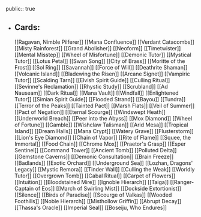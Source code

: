 public:: true
- ## Cards:
	[[Ragavan, Nimble Pilferer]]
	[[Mana Confluence]]
	[[Verdant Catacombs]]
	[[Misty Rainforest]]
	[[Grand Abolisher]]
	[[Neoform]]
	[[Timetwister]]
	[[Mental Misstep]]
	[[Wheel of Misfortune]]
	[[Demonic Tutor]]
	[[Mystical Tutor]]
	[[Lotus Petal]]
	[[Swan Song]]
	[[City of Brass]]
	[[Moritte of the Frost]]
	[[Sol Ring]]
	[[Savannah]]
	[[Force of Will]]
	[[Deathrite Shaman]]
	[[Volcanic Island]]
	[[Bladewing the Risen]]
	[[Arcane Signet]]
	[[Vampiric Tutor]]
	[[Scalding Tarn]]
	[[Elvish Spirit Guide]]
	[[Culling Ritual]]
	[[Sevinne's Reclamation]]
	[[Rhystic Study]]
	[[Scrubland]]
	[[Ad Nauseam]]
	[[Dark Ritual]]
	[[Mana Vault]]
	[[Windfall]]
	[[Enlightened Tutor]]
	[[Simian Spirit Guide]]
	[[Flooded Strand]]
	[[Bayou]]
	[[Tundra]]
	[[Terror of the Peaks]]
	[[Tainted Pact]]
	[[Marsh Flats]]
	[[Veil of Summer]]
	[[Pact of Negation]]
	[[Eternal Scourge]]
	[[Windswept Heath]]
	[[Underworld Breach]]
	[[Peer into the Abyss]]
	[[Mox Diamond]]
	[[Wheel of Fortune]]
	[[Gamble]]
	[[Wishclaw Talisman]]
	[[Arid Mesa]]
	[[Tropical Island]]
	[[Dream Halls]]
	[[Mana Crypt]]
	[[Watery Grave]]
	[[Flusterstorm]]
	[[Lion's Eye Diamond]]
	[[Chain of Vapor]]
	[[Rite of Flame]]
	[[Squee, the Immortal]]
	[[Food Chain]]
	[[Chrome Mox]]
	[[Praetor's Grasp]]
	[[Esper Sentinel]]
	[[Command Tower]]
	[[Ancient Tomb]]
	[[Polluted Delta]]
	[[Gemstone Caverns]]
	[[Demonic Consultation]]
	[[Brain Freeze]]
	[[Badlands]]
	[[Exotic Orchard]]
	[[Underground Sea]]
	[[Lozhan, Dragons' Legacy]]
	[[Mystic Remora]]
	[[Tinder Wall]]
	[[Culling the Weak]]
	[[Worldly Tutor]]
	[[Overgrown Tomb]]
	[[Cabal Ritual]]
	[[Carpet of Flowers]]
	[[Intuition]]
	[[Bloodstained Mire]]
	[[Ignoble Hierarch]]
	[[Taiga]]
	[[Ranger-Captain of Eos]]
	[[March of Swirling Mist]]
	[[Dockside Extortionist]]
	[[Silence]]
	[[Birds of Paradise]]
	[[Scourge of Valkas]]
	[[Wooded Foothills]]
	[[Noble Hierarch]]
	[[Misthollow Griffin]]
	[[Abrupt Decay]]
	[[Thassa's Oracle]]
	[[Imperial Seal]]
	[[Boseiju, Who Endures]]
